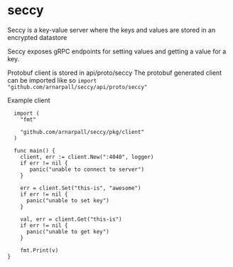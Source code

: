 # seccy
Seccy is a key-value server where the keys and values are stored in an encrypted datastore

Seccy exposes gRPC endpoints for setting values and getting a value for a key.

Protobuf client is stored in api/proto/seccy
The protobuf generated client can be imported like so
`import "github.com/arnarpall/seccy/api/proto/seccy"`

Example client
```golang
  import (
    "fmt"
    
    "github.com/arnarpall/seccy/pkg/client"
  )
  
  func main() {
    client, err := client.New(":4040", logger)
    if err != nil {
       panic("unable to connect to server")
    }

    err = client.Set("this-is", "awesome")
    if err != nil {
      panic("unable to set key")
    }
    
    val, err = client.Get("this-is")
    if err != nil {
      panic("unable to get key")
    }
    
    fmt.Print(v)
}
```
